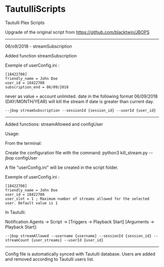 # TautulliScripts
Tautulli Plex Scripts

Upgrade of the original script from https://github.com/blacktwin/JBOPS

***
06/o9/2018 - streamSubscription

Added function streamSubscription

Exemple of userConfig.ini :
```
[18422708]
friendly_name = John Doe
user_id = 18422708
subscription_end = 06/09/2018
```
never as value = account unlimited.
date in the following format 06/09/2018 (DAY/MONTH/YEAR) will kill the stream if date is greater than current day.

```
--jbop streamSubscription --sessionId {session_id} --userId {user_id}
```


***
Added functions: streamAllowed and configUser

Usage:

From the terminal:

Create the configuration file with the command:
python3 kill_stream.py --jbop configUser

A file "userConfig.ini" will be created in the script folder.

Exemple of userConfig.ini :
```
[18422708]
friendly_name = John Doe
user_id = 18422708
user_slot = 1 ; Maximum number of streams allowed for the selected user. Default value is 1
```
In Tautulli:

Notification Agents -> Script -> [Triggers -> Playback Start]
[Arguments -> Playback Start]:
```
--jbop streamAllowed --username {username} --sessionId {session_id} --streamCount {user_streams} --userId {user_id}
```
***
Config file is automatically synced with Tautulli database.
Users are added and removed according to Tautulli users list.

